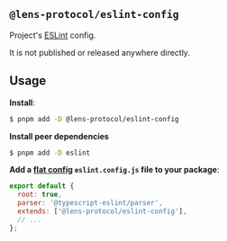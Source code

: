 ## `@lens-protocol/eslint-config`

Project's [ESLint](https://eslint.org/) config.

It is not published or released anywhere directly.

## Usage

**Install**:

```bash
$ pnpm add -D @lens-protocol/eslint-config
```

**Install peer dependencies**

```bash
$ pnpm add -D eslint
```

**Add a [flat config](https://eslint.org/blog/2022/08/new-config-system-part-2/) `eslint.config.js` file to your package**:

```js
export default {
  root: true,
  parser: '@typescript-eslint/parser',
  extends: ['@lens-protocol/eslint-config'],
  // ...
};
```
